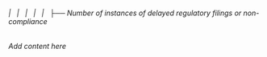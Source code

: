###### |   |   |   |   |   ├── Number of instances of delayed regulatory filings or non-compliance

*Add content here*